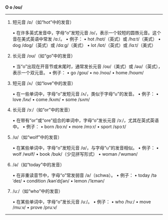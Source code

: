 **O o /oʊ/**
****
1. 短元音 /ɒ/（如“hot”中的发音）

	•	在许多英式发音中，字母“o”发短元音 /ɒ/，表示一个较短的圆唇元音。这个音在美式英语中常发 /ɑː/。
	•	例子：
	•	hot /hɒt/（英式）或 /hɑːt/（美式）
	•	dog /dɒɡ/（英式）或 /dɑːɡ/（美式）
	•	lot /lɒt/（英式）或 /lɑːt/（美式）

2. 长元音 /oʊ/（如“go”中的发音）

	•	当“o”出现在开音节或末尾时，通常发长元音 /oʊ/（美式）或 /əʊ/（英式），表示一个双元音。
	•	例子：
	•	go /ɡoʊ/
	•	no /noʊ/
	•	home /hoʊm/

3. 短元音 /ʌ/（如“love”中的发音）

	•	在一些单词中，字母“o”发短元音 /ʌ/，类似于字母“u”的发音。
	•	例子：
	•	love /lʌv/
	•	come /kʌm/
	•	some /sʌm/

4. 长元音 /ɔː/（如“or”中的发音）

	•	在带有“or”或“ore”组合的单词中，字母“o”发长元音 /ɔː/，尤其在英式英语中。
	•	例子：
	•	born /bɔːn/
	•	more /mɔːr/
	•	sport /spɔːt/

5. /ʊ/（如“wolf”中的发音）

	•	在某些单词中，字母“o”发短元音 /ʊ/，与字母“u”的发音相似。
	•	例子：
	•	wolf /wʊlf/
	•	book /bʊk/（少见拼写形式）
	•	woman /ˈwʊmən/

6. /ə/（如“today”中的发音）

	•	在非重读音节中，字母“o”常发弱音 /ə/（schwa）。
	•	例子：
	•	today /təˈdeɪ/
	•	condition /kənˈdɪʃən/
	•	lemon /ˈlɛmən/

7. /uː/（如“who”中的发音）

	•	在某些单词中，字母“o”发长元音 /uː/。
	•	例子：
	•	who /huː/
	•	move /muːv/
	•	prove /pruːv/

****
